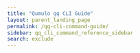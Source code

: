 ```yaml
---
title: "Qumulo qq CLI Guide"
layout: parent_landing_page
permalink: /qq-cli-command-guide/
sidebar: qq_cli_command_reference_sidebar
search: exclude
---
```

